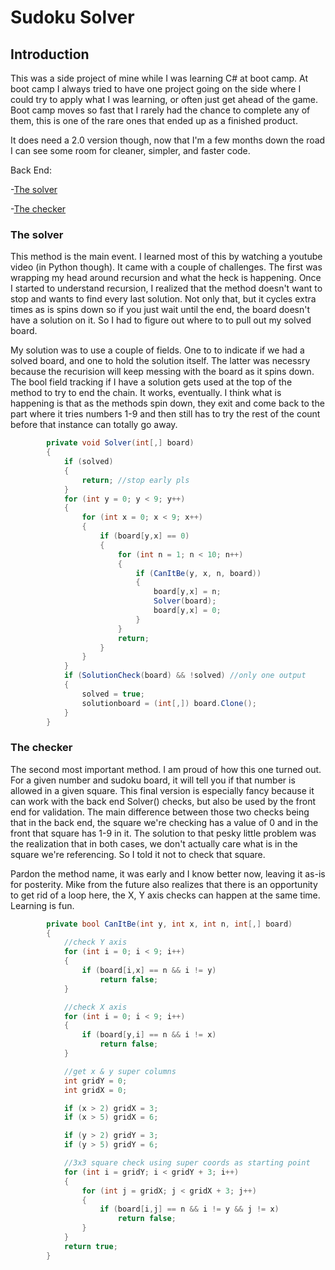 # Sudoku Solver


## Introduction

This was a side project of mine while I was learning C# at boot camp. At boot camp I always tried to have one project going on the side where I could try to apply what I was learning, or often just get ahead of the game. Boot camp moves so fast that I rarely had the chance to complete any of them, this is one of the rare ones that ended up as a finished product.

It does need a 2.0 version though, now that I'm a few months down the road I can see some room for cleaner, simpler, and faster code.

Back End:

-[The solver](https://github.com/mcleeder/CodeSamples/blob/main/README.md#the-solver)

-[The checker](https://github.com/mcleeder/CodeSamples/blob/main/README.md#admin-overlay)



### The solver

This method is the main event. I learned most of this by watching a youtube video (in Python though). It came with a couple of challenges. The first was wrapping my head around recursion and what the heck is happening. Once I started to understand recursion, I realized that the method doesn't want to stop and wants to find every last solution. Not only that, but it cycles extra times as is spins down so if you just wait until the end, the board doesn't have a solution on it. So I had to figure out where to to pull out my solved board.

My solution was to use a couple of fields. One to to indicate if we had a solved board, and one to hold the solution itself. The latter was necessry because the recurision will keep messing with the board as it spins down. The bool field tracking if I have a solution gets used at the top of the method to try to end the chain. It works, eventually. I think what is happening is that as the methods spin down, they exit and come back to the part where it tries numbers 1-9 and then still has to try the rest of the count before that instance can totally go away.


```c#
        private void Solver(int[,] board)
        {
            if (solved)
            {
                return; //stop early pls
            }
            for (int y = 0; y < 9; y++)
            {
                for (int x = 0; x < 9; x++)
                {
                    if (board[y,x] == 0)
                    {
                        for (int n = 1; n < 10; n++)
                        {
                            if (CanItBe(y, x, n, board))
                            {
                                board[y,x] = n;
                                Solver(board);
                                board[y,x] = 0;
                            }
                        }
                        return;
                    }
                }
            }
            if (SolutionCheck(board) && !solved) //only one output
            {
                solved = true;
                solutionboard = (int[,]) board.Clone();
            }
        }
```


### The checker

The second most important method. I am proud of how this one turned out. For a given number and sudoku board, it will tell you if that number is allowed in a given square. This final version is especially fancy because it can work with the back end Solver() checks, but also be used by the front end for validation. The main difference between those two checks being that in the back end, the square we're checking has a value of 0 and in the front that square has 1-9 in it. The solution to that pesky little problem was the realization that in both cases, we don't actually care what is in the square we're referencing. So I told it not to check that square.

Pardon the method name, it was early and I know better now, leaving it as-is for posterity. Mike from the future also realizes that there is an opportunity to get rid of a loop here, the X, Y axis checks can happen at the same time. Learning is fun.

```c#
        private bool CanItBe(int y, int x, int n, int[,] board)
        {
            //check Y axis
            for (int i = 0; i < 9; i++)
            {
                if (board[i,x] == n && i != y)
                    return false;
            }

            //check X axis
            for (int i = 0; i < 9; i++)
            {
                if (board[y,i] == n && i != x)
                    return false;
            }

            //get x & y super columns
            int gridY = 0;
            int gridX = 0;

            if (x > 2) gridX = 3;
            if (x > 5) gridX = 6;

            if (y > 2) gridY = 3;
            if (y > 5) gridY = 6;

            //3x3 square check using super coords as starting point
            for (int i = gridY; i < gridY + 3; i++)
            {
                for (int j = gridX; j < gridX + 3; j++)
                {
                    if (board[i,j] == n && i != y && j != x)
                        return false;
                }
            }
            return true;
        }
```
